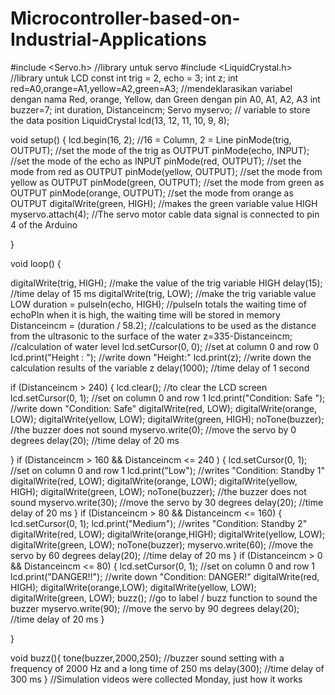 # Microcontroller-based-on-Industrial-Applications
#include <Servo.h>  		//library untuk servo
#include <LiquidCrystal.h>	//library untuk LCD
const int trig = 2, echo = 3; 
int z; 
int red=A0,orange=A1,yellow=A2,green=A3;	//mendeklarasikan variabel dengan nama Red, orange, Yellow, dan Green dengan pin A0, A1, A2, A3
int buzzer=7; 
int duration, Distanceincm; 
Servo myservo;	// variable to store the data position
LiquidCrystal lcd(13, 12, 11, 10, 9, 8);	

void setup() {
  lcd.begin(16, 2);	//16 = Column, 2 = Line
  pinMode(trig, OUTPUT); //set the mode of the trig as OUTPUT
  pinMode(echo, INPUT);	//set the mode of the echo as INPUT
  pinMode(red, OUTPUT);	//set the mode from red as OUTPUT
  pinMode(yellow, OUTPUT);	//set the mode from yellow as OUTPUT
  pinMode(green, OUTPUT);	//set the mode from green as OUTPUT
  pinMode(orange, OUTPUT);	//set the mode from orange as OUTPUT
  digitalWrite(green, HIGH);	//makes the green variable value HIGH
  myservo.attach(4);	//The servo motor cable data signal is connected to pin 4 of the Arduino
  
}

void loop() {
  
  digitalWrite(trig, HIGH);	//make the value of the trig variable HIGH
  delay(15);	//time delay of 15 ms
  digitalWrite(trig, LOW);	//make the trig variable value LOW
  duration = pulseIn(echo, HIGH);	//pulseIn totals the waiting time of echoPIn when it is high, the waiting time will be stored in memory
  Distanceincm = (duration / 58.2);	//calculations to be used as the distance from the ultrasonic to the surface of the water
  z=335-Distanceincm; //calculation of water level
  lcd.setCursor(0, 0);	//set at column 0 and row 0
  lcd.print("Height : ");	//write down "Height:"
  lcd.print(z); //write down the calculation results of the variable z
  delay(1000); //time delay of 1 second
  
  if (Distanceincm > 240) {
    lcd.clear(); //to clear the LCD screen
    lcd.setCursor(0, 1);	//set on column 0 and row 1
    lcd.print("Condition: Safe  "); //write down "Condition: Safe"
    digitalWrite(red, LOW);
    digitalWrite(orange, LOW);
    digitalWrite(yellow, LOW);
    digitalWrite(green, HIGH);
    noTone(buzzer);	//the buzzer does not sound
    myservo.write(0); //move the servo by 0 degrees
    delay(20);	//time delay of 20 ms
    
  }
  if (Distanceincm > 160 && Distanceincm <= 240 ) {
    lcd.setCursor(0, 1);	//set on column 0 and row 1
    lcd.print("Low");   //writes "Condition: Standby 1"
    digitalWrite(red, LOW);
    digitalWrite(orange, LOW);
    digitalWrite(yellow, HIGH);
    digitalWrite(green, LOW);
    noTone(buzzer);	//the buzzer does not sound
    myservo.write(30);	//move the servo by 30 degrees
    delay(20);	//time delay of 20 ms
  }
  if (Distanceincm > 80 && Distanceincm <= 160) { 
    lcd.setCursor(0, 1);
    lcd.print("Medium");	  //writes "Condition: Standby 2"
    digitalWrite(red, LOW);
    digitalWrite(orange,HIGH);
    digitalWrite(yellow, LOW);
    digitalWrite(green, LOW);
    noTone(buzzer);
    myservo.write(60);	//move the servo by 60 degrees
    delay(20);	//time delay of 20 ms
  }
  if (Distanceincm > 0 && Distanceincm <= 80) {
    lcd.setCursor(0, 1);	//set on column 0 and row 1
    lcd.print("DANGER!!");   //write down "Condition: DANGER!"
    digitalWrite(red, HIGH);
    digitalWrite(orange,LOW);
    digitalWrite(yellow, LOW);
    digitalWrite(green, LOW);
    buzz(); //go to label / buzz function to sound the buzzer
    myservo.write(90);	//move the servo by 90 degrees
    delay(20);	//time delay of 20 ms
  }
 
}

void buzz(){
	tone(buzzer,2000,250); //buzzer sound setting with a frequency of 2000 Hz and a long time of 250 ms
  	delay(300);	//time delay of 300 ms
}
//Simulation videos were collected Monday, just how it works
